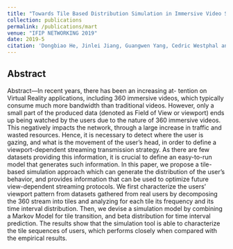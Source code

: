 ```yaml
---
title: "Towards Tile Based Distribution Simulation in Immersive Video Streaming"
collection: publications
permalink: /publications/mart
venue: "IFIP NETWORKING 2019"
date: 2019-5
citation: 'Dongbiao He, Jinlei Jiang, Guangwen Yang, Cedric Westphal and J.J. Garcia-Luna-Aceves. Towards Tile Based Distribution Simulation in Immersive Video Streaming. IFIP NETWORKING 2019'
---
```



## Abstract
Abstract—In recent years, there has been an increasing at- tention on Virtual Reality applications, including 360 immersive videos, which typically consume much more bandwidth than traditional videos. However, only a small part of the produced data (denoted as Field of View or viewport) ends up being watched by the users due to the nature of 360 immersive videos. This negatively impacts the network, through a large increase in traffic and wasted resources. Hence, it is necessary to detect where the user is gazing, and what is the movement of the user’s head, in order to define a viewport-dependent streaming transmission strategy. As there are few datasets providing this information, it is crucial to define an easy-to-run model that generates such information. In this paper, we propose a tile- based simulation approach which can generate the distribution of the user’s behavior, and provides information that can be used to optimize future view-dependent streaming protocols. We first characterize the users’ viewport pattern from datasets gathered from real users by decomposing the 360 stream into tiles and analyzing for each tile its frequency and its time interval distribution. Then, we devise a simulation model by combining a Markov Model for tile transition, and beta distribution for time interval prediction. The results show that the simulation tool is able to characterize the tile sequences of users, which performs closely when compared with the empirical results.